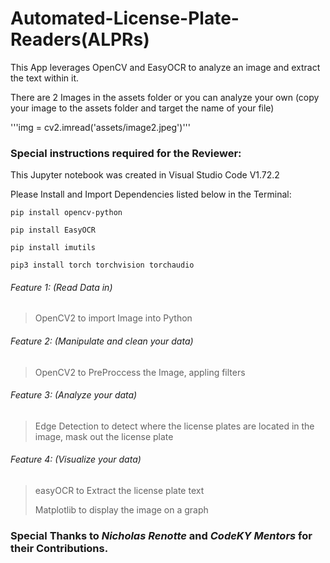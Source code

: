 # Automated-License-Plate-Readers(ALPRs)

This App leverages OpenCV and EasyOCR to analyze an image and extract the text within it.

There are 2 Images in the assets folder or you can analyze your own (copy your image to the assets folder and target the name of your file)

'''img = cv2.imread('assets/image2.jpeg')'''

### Special instructions required for the Reviewer:

This Jupyter notebook was created in Visual Studio Code V1.72.2

Please Install and Import Dependencies listed below in the Terminal:

```pip install opencv-python```

```pip install EasyOCR```

```pip install imutils```

```pip3 install torch torchvision torchaudio```



###### Feature 1: (Read Data in) 

>OpenCV2 to import Image into Python

###### Feature 2: (Manipulate and clean your data) 

>OpenCV2 to PreProccess the Image, appling filters

###### Feature 3: (Analyze your data) 

>Edge Detection to detect where the license plates are located in the image, mask out the license plate

###### Feature 4: (Visualize your data) 

>easyOCR to Extract the license plate text
>
>Matplotlib to display the image on a graph


### Special Thanks to *Nicholas Renotte* and *CodeKY Mentors* for their Contributions.

